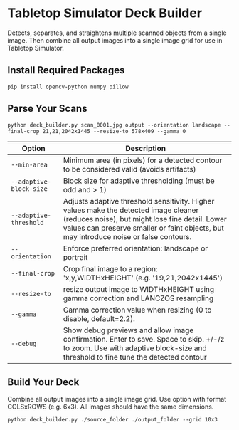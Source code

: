 # Tabletop Simulator Deck Builder

Detects, separates, and straightens multiple scanned objects from a single image. Then combine all output images into a single image grid for use in Tabletop Simulator.

## Install Required Packages
`pip install opencv-python numpy pillow`

## Parse Your Scans
`python deck_builder.py scan_0001.jpg output --orientation landscape --final-crop 21,21,2042x1445 --resize-to 578x409 --gamma 0`

| Option | Description |
| ------ | ----------- |
| `--min-area` | Minimum area (in pixels) for a detected contour to be considered valid (avoids artifacts) |
| `--adaptive-block-size` | Block size for adaptive thresholding (must be odd and > 1) |
| `--adaptive-threshold` | Adjusts adaptive threshold sensitivity. Higher values make the detected image cleaner (reduces noise), but might lose fine detail. Lower values can preserve smaller or faint objects, but may introduce noise or false contours. |
| `--orientation` | Enforce preferred orientation: landscape or portrait |
| `--final-crop` | Crop final image to a region: 'x,y,WIDTHxHEIGHT' (e.g. '19,21,2042x1445') |
| `--resize-to` | resize output image to WIDTHxHEIGHT using gamma correction and LANCZOS resampling |
| `--gamma` | Gamma correction value when resizing (0 to disable, default=2.2). |
| `--debug` | Show debug previews and allow image confirmation. Enter to save. Space to skip. +/-/z to zoom. Use with adaptive block-size and threshold to fine tune the detected contour |

## Build Your Deck
Combine all output images into a single image grid. Use option with format COLSxROWS (e.g. 6x3). All images should have the same dimensions.

`python deck_builder.py ./source_folder ./output_folder --grid 10x3`
